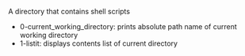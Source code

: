 A directory that contains shell scripts
- 0-current_working_directory: prints absolute path name of current working directory
- 1-listit: displays contents list of current directory